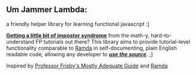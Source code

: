 ## Um Jammer Lambda:
a friendly helper library for learning functional javascript :]

**[Getting a little bit of impostor syndrome](http://68.media.tumblr.com/09a44dd995c7e821d4280aa413596281/tumblr_o1mvw38Bra1qzjum8o1_1280.png)** from the math-y, hard-to-understand FP tutorials out there? This library aims to provide tutorial-level functionality comparable to [Ramda](http://ramdajs.com) in self-documenting, plain English readable code, allowing any developer to ***[use the source](http://impress.github.io/impress.js/#/source)***. ;]

Inspired by [Professor Frisby's Mostly Adequate Guide](https://drboolean.gitbooks.io/mostly-adequate-guide/content/) and [Ramda](http://ramdajs.com)
